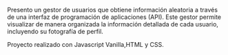 Presento un gestor de usuarios que obtiene información aleatoria a través de una interfaz de programación de aplicaciones (API). 
Este gestor permite visualizar de manera organizada la información detallada de cada usuario, incluyendo su fotografía de perfil.

Proyecto realizado con Javascript Vanilla,HTML y CSS.

